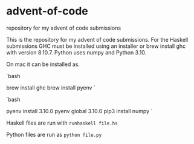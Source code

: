 # advent-of-code
repository for my advent of code submissions


This is the repository for my advent of code submissions. For the Haskell submissions GHC must be installed using an installer or brew install ghc with version 8.10.7. Python uses numpy and Python 3.10.


On mac it can be installed as.

`bash

brew install ghc
brew install pyenv
`

`bash

pyenv install 3.10.0
pyenv global 3.10.0
pip3 install numpy
`


Haskell files are run with `runhaskell file.hs`

Python files are run as `python file.py`
